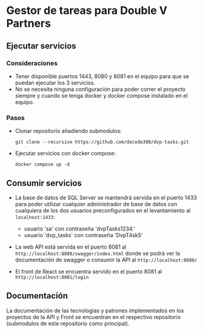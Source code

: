 # Gestor de tareas para Double V Partners



## Ejecutar servicios

### Consideraciones

- Tener disponible puertos 1443, 8080 y 8081 en el equipo para que se puedan ejecutar los 3 servicios.
- No se necesita ninguna configuración para poder correr el proyecto siempre y cuando se tenga docker y docker compose instalado en el equipo.

### Pasos
- Clonar repositorio añadiendo submodulos:

    `git clone --recursive https://github.com/decode380/dvp-tasks.git`

- Ejecutar servicios con docker compose:

    `docker compose up -d`

## Consumir servicios

- La base de datos de SQL Server se mantendrá servida en el puerto 1433 para poder utilizar cualquier administrador de base de datos con cualquiera de los dos usuarios preconfigurados en el levantamiento al `localhost:1433`:
    - usuario 'sa' con contraseña 'dvpTasks1234.'
    - usuario 'dvp_tasks' con contraseña 'DvpT4sk5'

- La web API está servida en el puerto 8081 al `http://localhost:8080/swagger/index.html` donde se podrá ver la documentación de swagger o consumir la API al `http://localhost:8080/`

- El front de React se encuentra servido en el puerto 8081 al `http://localhost:8081/login`


## Documentación

La documentación de las tecnologías y patrones implementados en los proyectos de la API y Front se encuentran en el respectivo repositorio (submodulos de este repositorio como principal).
